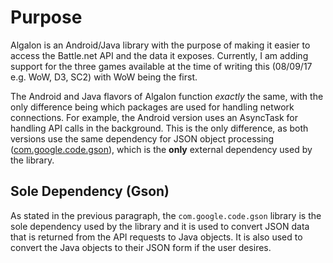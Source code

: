 # Purpose

Algalon is an Android/Java library with the purpose of making it easier to access the Battle.net API
and the data it exposes. Currently, I am adding support for the three games available at the time of
writing this (08/09/17 e.g. WoW, D3, SC2) with WoW being the first.

The Android and Java flavors of Algalon function _exactly_ the same, with the only difference being
which packages are used for handling network connections. For example, the Android version uses an
AsyncTask for handling API calls in the background. This is the only difference, as both versions
use the same dependency for JSON object processing
([com.google.code.gson]("https://mvnrepository.com/artifact/com.google.code.gson/gson/2.8.1")),
which is the **only** external dependency used by the library.

## Sole Dependency (Gson)

As stated in the previous paragraph, the `com.google.code.gson` library is the sole dependency used
by the library and it is used to convert JSON data that is returned from the API requests to Java
objects. It is also used to convert the Java objects to their JSON form if the user desires.